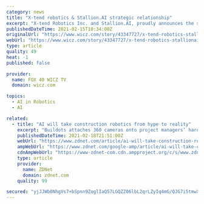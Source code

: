 ```yaml
---
category: news
title: "X-tend robotics & Stallion.AI strategic relationship"
excerpt: "X-tend Robotics Inc. and Stallion.AI, proudly announces the signed agreement for a multiple-phase strategic partnership."
publishedDateTime: 2021-02-15T10:34:00Z
originalUrl: "https://www.wicz.com/story/43347727/x-tend-robotics-stallionai-strategic-relationship"
webUrl: "https://www.wicz.com/story/43347727/x-tend-robotics-stallionai-strategic-relationship"
type: article
quality: 49
heat: -1
published: false

provider:
  name: FOX 40 WICZ TV
  domain: wicz.com

topics:
  - AI in Robotics
  - AI

related:
  - title: "AI will take construction robotics from hype to reality"
    excerpt: "Buildots attaches 360 cameras onto project managers’ hardhats to collect footage inside the construction site, flagging problems to be solved and tracking construction progress."
    publishedDateTime: 2021-02-18T21:51:00Z
    webUrl: "https://www.zdnet.com/article/ai-will-take-construction-robotics-from-hype-to-reality/"
    ampWebUrl: "https://www.zdnet.com/google-amp/article/ai-will-take-construction-robotics-from-hype-to-reality/"
    cdnAmpWebUrl: "https://www-zdnet-com.cdn.ampproject.org/c/s/www.zdnet.com/google-amp/article/ai-will-take-construction-robotics-from-hype-to-reality/"
    type: article
    provider:
      name: ZDNet
      domain: zdnet.com
    quality: 99

secured: "yjJJWb0NhgVs7+bSpnn9ZoglIaQ57LGQZZ06lbL2qrLZyIq4mG/QJG7i5tmwXu8k5ab79eebZMZncHL+7mdSQ5+ii2I4KFIsOBOVb0b5la0+3d0V9jXrdKjoIRwZYzbaG/lS7nfqTqCFLV+SaPQCrOIzp1V/2TGJ6xNVDGMYR8wr8OqoVTbQloD8JmANJsnb2hcyrf/cWBDB+1zA3qAHvfFOTOjqvd6nH3pVP1AgGsC2lbxyCm0YJQ9ioZm25jXt6yrOW1WOu7v8TSR/zqA7b3EgSfnWpvSUgkm79+OEv6tTQmQAxzsmev2YascuCb0dP0Xs4yDtMxXov+KLSBKofVTYvX7KXkBn7Cn/iLfDjPc=;/qnhGqULZlXzrHoO1bbGJw=="
---
```


